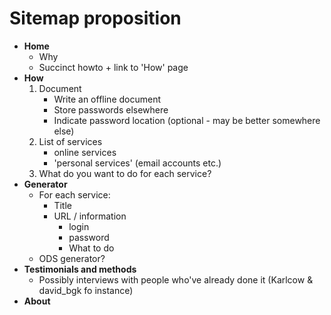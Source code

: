 # Sitemap proposition

* **Home**
	* Why
	* Succinct howto + link to 'How' page
* **How**
	1. Document
		* Write an offline document
		* Store passwords elsewhere
		* Indicate password location (optional - may be better somewhere else)
	2. List of services
		* online services
		* 'personal services' (email accounts etc.)
	3. What do you want to do for each service?
* **Generator**
	* For each service:
		* Title
		* URL / information
			* login
			* password
			* What to do
	* ODS generator?
* **Testimonials and methods**
	* Possibly interviews with people who've already done it (Karlcow & david_bgk fo instance)
* **About**